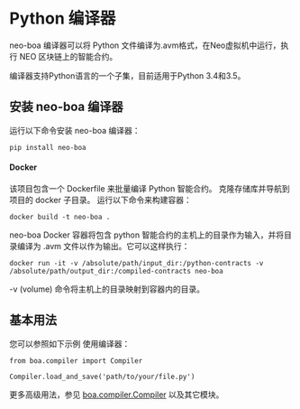 # Python 编译器

neo-boa 编译器可以将 Python 文件编译为.avm格式，在Neo虚拟机中运行，执行 NEO 区块链上的智能合约。

编译器支持Python语言的一个子集，目前适用于Python 3.4和3.5。

## 安装 neo-boa 编译器

运行以下命令安装 neo-boa 编译器：

```
pip install neo-boa

```

#### Docker

该项目包含一个 Dockerfile 来批量编译 Python 智能合约。 克隆存储库并导航到项目的 docker 子目录。 运行以下命令来构建容器：

```
docker build -t neo-boa .

```

neo-boa Docker 容器将包含 python 智能合约的主机上的目录作为输入，并将目录编译为 .avm 文件以作为输出。它可以这样执行：

```
docker run -it -v /absolute/path/input_dir:/python-contracts -v /absolute/path/output_dir:/compiled-contracts neo-boa

```

-v (volume) 命令将主机上的目录映射到容器内的目录。

## 基本用法

您可以参照如下示例 使用编译器：

```
from boa.compiler import Compiler

Compiler.load_and_save('path/to/your/file.py')

```

更多高级用法，参见 [boa.compiler.Compiler](http://neo-boa.readthedocs.io/en/latest/boa/compiler.html) 以及其它模块。